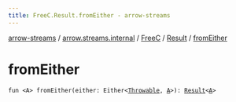 ```yaml
---
title: FreeC.Result.fromEither - arrow-streams
---
```


[arrow-streams](../../../index.html) / [arrow.streams.internal](../../index.html) / [FreeC](../index.html) / [Result](index.html) / [fromEither](./from-either.html)

# fromEither

`fun <A> fromEither(either: Either<`[`Throwable`](https://kotlinlang.org/api/latest/jvm/stdlib/kotlin/-throwable/index.html)`, `[`A`](from-either.html#A)`>): `[`Result`](index.html)`<`[`A`](from-either.html#A)`>`